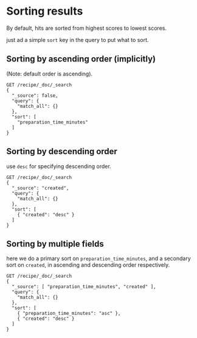 # Sorting results

By default, hits are sorted from highest scores to lowest scores.

just ad a simple `sort` key in the query to put what to sort.

## Sorting by ascending order (implicitly)

(Note: default order is ascending).

```
GET /recipe/_doc/_search
{
  "_source": false,
  "query": {
    "match_all": {}
  },
  "sort": [
    "preparation_time_minutes"
  ]
}
```

## Sorting by descending order

use `desc` for specifying descending order.

```
GET /recipe/_doc/_search
{
  "_source": "created",
  "query": {
    "match_all": {}
  },
  "sort": [
    { "created": "desc" }
  ]
}
```

## Sorting by multiple fields

here we do a primary sort on `preparation_time_minutes`, and a secondary sort on `created`, in ascending and descending order respectively.

```
GET /recipe/_doc/_search
{
  "_source": [ "preparation_time_minutes", "created" ],
  "query": {
    "match_all": {}
  },
  "sort": [
    { "preparation_time_minutes": "asc" },
    { "created": "desc" }
  ]
}
```